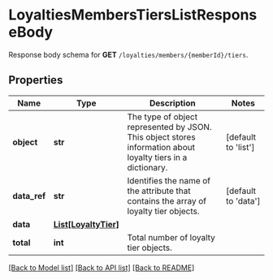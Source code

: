 # LoyaltiesMembersTiersListResponseBody

Response body schema for **GET** `/loyalties/members/{memberId}/tiers`.

## Properties
Name | Type | Description | Notes
------------ | ------------- | ------------- | -------------
**object** | **str** | The type of object represented by JSON. This object stores information about loyalty tiers in a dictionary. | [default to 'list']
**data_ref** | **str** | Identifies the name of the attribute that contains the array of loyalty tier objects. | [default to 'data']
**data** | [**List[LoyaltyTier]**](LoyaltyTier.md) |  | 
**total** | **int** | Total number of loyalty tier objects. | 

[[Back to Model list]](../README.md#documentation-for-models) [[Back to API list]](../README.md#documentation-for-api-endpoints) [[Back to README]](../README.md)


